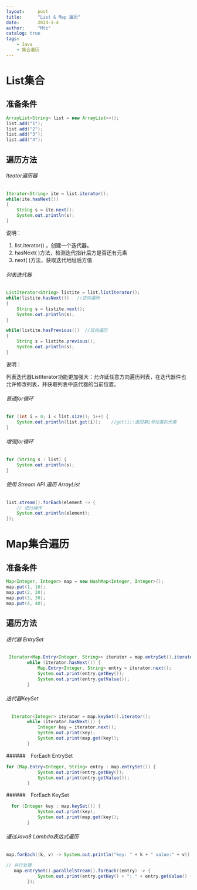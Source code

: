 ```yaml
---
layout:     post
title:      "List & Map 遍历"
date:       2024-1-4
author:     "Mtz"
catalog: true
tags:
    - Java
    - 集合遍历
---
```


# List集合

## 准备条件

```java
ArrayList<String> list = new ArrayList<>();
list.add("1");
list.add("2");
list.add("3");
list.add("4");
```

## 遍历方法

###### Iteator遍历器

```java
Iterator<String> ite = list.iterator(); 
while(ite.hasNext())     
{
    String s = ite.next();
    System.out.println(s);
}
```

说明：

1. list.iterator()  ，创建一个迭代器。
2. hasNext( )方法，检测迭代指针后方是否还有元素
3. next( )方法，获取迭代地址后方值

###### 列表迭代器

```java
ListIterator<String> listite = list.listIterator();
while(listite.hasNext())   //正向遍历
{
    String s = listite.next();
    System.out.println(s);
}

while(listite.hasPrevious())  //反向遍历
{
    String s = listite.previous();
    System.out.println(s);
}
```

说明：

列表迭代器ListIterator功能更加强大：允许延任意方向遍历列表，在迭代器件也允许修改列表，并获取列表中迭代器的当前位置。



###### 普通for循环

```java
for (int i = 0; i < list.size(); i++) {
    System.out.println(list.get(i));    //get(i):返回第i号位置的元素
}
```

###### 增强for循环

```java
for (String s : list) {
    System.out.println(s);
}
```

###### 使用 Stream API 遍历 ArrayList

```java
list.stream().forEach(element -> {
    // 进行操作
    System.out.println(element);
});
```



# Map集合遍历

## 准备条件

```java
Map<Integer, Integer> map = new HashMap<Integer, Integer>();
map.put(1, 10);
map.put(2, 20);
map.put(3, 30);
map.put(4, 40);
```

## 遍历方法

###### 迭代器 EntrySet

```java
 Iterator<Map.Entry<Integer, String>> iterator = map.entrySet().iterator();
        while (iterator.hasNext()) {
            Map.Entry<Integer, String> entry = iterator.next();
            System.out.print(entry.getKey());
            System.out.print(entry.getValue());
        }
```

###### 迭代器KeySet

```java
  Iterator<Integer> iterator = map.keySet().iterator();
        while (iterator.hasNext()) {
            Integer key = iterator.next();
            System.out.print(key);
            System.out.print(map.get(key));
        }
```

######　ForEach EntrySet

```java
for (Map.Entry<Integer, String> entry : map.entrySet()) {
            System.out.print(entry.getKey());
            System.out.print(entry.getValue());
        }
```

######　ForEach KeySet

```java
  for (Integer key : map.keySet()) {
            System.out.print(key);
            System.out.print(map.get(key));
        }
```



###### 通过Java8 Lambda表达式遍历

```java
map.forEach((k, v) -> System.out.println("key: " + k + " value:" + v));

// 并行处理
   map.entrySet().parallelStream().forEach((entry) -> {
            System.out.print(entry.getKey() + ": " + entry.getValue() + " ");
        });
```

